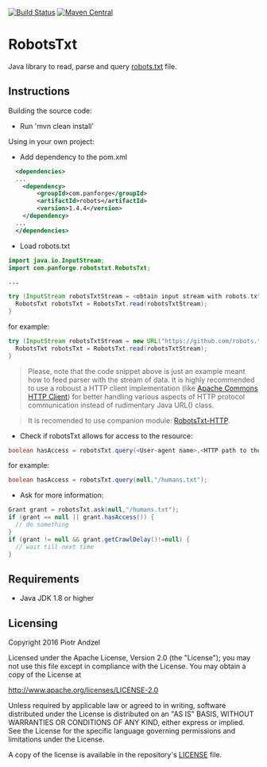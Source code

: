 [![Build Status](https://travis-ci.org/pandzel/RobotsTxt.png?branch=master)](https://travis-ci.org/pandzel/RobotsTxt)
[![Maven Central](https://img.shields.io/maven-central/v/com.panforge/robots.svg?label=Maven%20Central)](https://search.maven.org/search?q=g:%22com.panforge%22%20AND%20a:%22robots%22)

# RobotsTxt
Java library to read, parse and query [robots.txt](http://www.robotstxt.org/orig.html) file.

## Instructions

Building the source code:

* Run 'mvn clean install'

Using in your own project:

* Add dependency to the pom.xml

```xml
  <dependencies>
  ...
    <dependency>
        <groupId>com.panforge</groupId>
        <artifactId>robots</artifactId>
        <version>1.4.4</version>
    </dependency>
  ...
  </dependencies>
```

* Load robots.txt

```java
import java.io.InputStream;
import com.panforge.robotstxt.RobotsTxt;

...

try (InputStream robotsTxtStream = <obtain input stream with robots.txt content>;) {
  RobotsTxt robotsTxt = RobotsTxt.read(robotsTxtStream);
}
```

for example:

```java
try (InputStream robotsTxtStream = new URL("https://github.com/robots.txt").openStream()) {
  RobotsTxt robotsTxt = RobotsTxt.read(robotsTxtStream);
}
```

> Please, note that the code snippet above is just an example meant how to feed parser with the stream of data. It is highly recommended
to use a roboust a HTTP client implementation (like [Apache Commons HTTP Client](https://hc.apache.org/httpcomponents-client-ga/)) for better handling various aspects of HTTP protocol communication instead of rudimentary Java URL() class. 

> It is recomended to use companion module: [RobotsTxt-HTTP](https://github.com/pandzel/RobotsTxt-HTTP).

* Check if robotsTxt allows for access to the resource:

```java
boolean hasAccess = robotsTxt.query(<User-agent name>,<HTTP path to the resource>);
```

for example:

```java
boolean hasAccess = robotsTxt.query(null,"/humans.txt");
```

* Ask for more information:

```java
Grant grant = robotsTxt.ask(null,"/humans.txt");
if (grant == null || grant.hasAccess()) {
  // do something
}
if (grant != null && grant.getCrawlDelay()!=null) {
  // wait till next time
}
```

## Requirements

* Java JDK 1.8 or higher

## Licensing
Copyright 2016 Piotr Andzel

Licensed under the Apache License, Version 2.0 (the "License");
you may not use this file except in compliance with the License.
You may obtain a copy of the License at

   http://www.apache.org/licenses/LICENSE-2.0

Unless required by applicable law or agreed to in writing, software
distributed under the License is distributed on an "AS IS" BASIS,
WITHOUT WARRANTIES OR CONDITIONS OF ANY KIND, either express or implied.
See the License for the specific language governing permissions and
limitations under the License.

A copy of the license is available in the repository's [LICENSE](LICENSE.txt) file.
